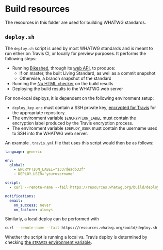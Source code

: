 # Build resources

The resources in this folder are used for building WHATWG standards.

## `deploy.sh`

The `deploy.sh` script is used by most WHATWG standards and is meant to run either on Travis CI, or locally for preview purposes. It performs the following steps:

- Running [Bikeshed](https://github.com/tabatkins/bikeshed), through its [web API](https://api.csswg.org/bikeshed/), to produce:
  - If on master, the built Living Standard, as well as a commit snapshot
  - Otherwise, a branch snapshot of the standard
- Running the [Nu HTML checker](http://checker.html5.org/) on the build results
- Deploying the build results to the WHATWG web server

For non-local deploys, it is dependent on the following environment setup:

- `deploy_key.enc` must contain a SSH private key, [encrypted for Travis](https://docs.travis-ci.com/user/encrypting-files/) for the appropriate repository.
- The environment variable `$ENCRYPTION_LABEL` must contain the encryption label produced by the Travis encryption process.
- The environment variable `$DEPLOY_USER` must contain the username used to SSH into the WHATWG web server.

An example `.travis.yml` file that uses this script would then be as follows:

```yaml
language: generic

env:
  global:
    - ENCRYPTION_LABEL="1337deadb33f"
    - DEPLOY_USER="yourusername"

script:
  - curl --remote-name --fail https://resources.whatwg.org/build/deploy.sh && bash ./deploy.sh

notifications:
  email:
    on_success: never
    on_failure: always
```

Similarly, a local deploy can be performed with

```bash
curl --remote-name --fail https://resources.whatwg.org/build/deploy.sh && bash ./deploy.sh
```

Whether the script is running a local vs. Travis deploy is determined by checking [the `$TRAVIS` environment variable](https://docs.travis-ci.com/user/environment-variables/#Default-Environment-Variables).
